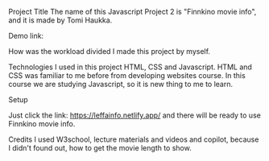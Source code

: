 Project Title The name of this Javascript Project 2 is "Finnkino movie info", and it is made by Tomi Haukka.

Demo link: 

How was the workload divided I made this project by myself.

Technologies I used in this project HTML, CSS and Javascript. HTML and CSS was familiar to me before from developing websites course. In this course we are studying Javascript, so it is new thing to me to learn.

Setup

Just click the link: https://leffainfo.netlify.app/ and there will be ready to use Finnkino movie info.

Credits I used W3school, lecture materials and videos and copilot, because I didn't found out, how to get the movie length to show.
